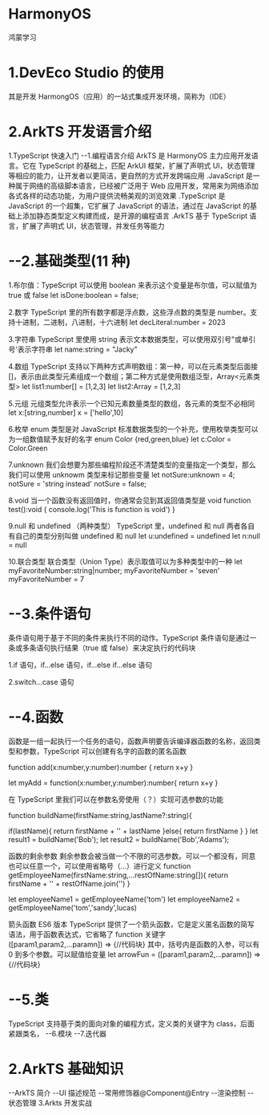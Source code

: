 # HarmonyOS

鸿蒙学习

# 1.DevEco Studio 的使用

其是开发 HarmongOS（应用）的一站式集成开发环境，简称为（IDE）

# 2.ArkTS 开发语言介绍

1.TypeScript 快速入门
--1.编程语言介绍
ArkTS 是 HarmonyOS 主力应用开发语言。它在 TypeScript 的基础上，匹配 ArkUI 框架，扩展了声明式 UI，状态管理等相应的能力，让开发者以更简洁，更自然的方式开发跨端应用
.JavaScript 是一种属于网络的高级脚本语言，已经被广泛用于 Web 应用开发，常用来为网络添加各式各样的动态功能，为用户提供流畅美观的浏览效果
.TypeScript 是 JavaScript 的一个超集，它扩展了 JavaScript 的语法，通过在 JavaScript 的基础上添加静态类型定义构建而成，是开源的编程语言
.ArkTS 基于 TypeScript 语言，扩展了声明式 UI，状态管理，并发任务等能力

# --2.基础类型(11 种)

1.布尔值：TypeScript 可以使用 boolean 来表示这个变量是布尔值，可以赋值为 true 或 false
let isDone:boolean = false;

2.数字
TypeScript 里的所有数字都是浮点数，这些浮点数的类型是 number。支持十进制，二进制，八进制，十六进制
let decLiteral:number = 2023

3.字符串
TypeScript 里使用 string 表示文本数据类型，可以使用双引号"或单引号'表示字符串
let name:string = "Jacky"

4.数组
TypeScript 支持以下两种方式声明数组：第一种，可以在元素类型后面接[]，表示由此类型元素组成一个数组；第二种方式是使用数组泛型，Array<元素类型>
let list1:number[] = [1,2,3]
let list2:Array<number> = [1,2,3]

5.元组
元组类型允许表示一个已知元素数量类型的数组，各元素的类型不必相同
let x:[string,number]
x = ['hello',10]

6.枚举
enum 类型是对 JavaScript 标准数据类型的一个补充，使用枚举类型可以为一组数值赋予友好的名字
enum Color {red,green,blue}
let c:Color = Color.Green

7.unknown
我们会想要为那些编程阶段还不清楚类型的变量指定一个类型，那么我们可以使用 unknowm 类型来标记那些变量
let notSure:unknown = 4;
notSure = 'string instead'
notSure = false;

8.void
当一个函数没有返回值时，你通常会见到其返回值类型是 void
function test():void {
console.log('This is function is void')
}

9.null 和 undefined （两种类型）
TypeScript 里，undefined 和 null 两者各自有自己的类型分别叫做 undefined 和 null
let u:undefined = undefined
let n:null = null

10.联合类型
联合类型（Union Type）表示取值可以为多种类型中的一种
let myFavoriteNumber:string|number;
myFavoriteNumber = 'seven'
myFavoriteNumber = 7

# --3.条件语句

条件语句用于基于不同的条件来执行不同的动作。TypeScript 条件语句是通过一条或多条语句执行结果（true 或 false）来决定执行的代码块

1.if 语句，if...else 语句，if...else if...else 语句

2.switch...case 语句

# --4.函数

函数是一组一起执行一个任务的语句，函数声明要告诉编译器函数的名称，返回类型和参数，TypeScript 可以创建有名字的函数的匿名函数

<!-- 有名函数，变量为number -->

function add(x:number,y:number):number {
return x+y
}

<!-- 匿名函数 -->

let myAdd = function(x:number,y:number):number{
return x+y
}

在 TypeScript 里我们可以在参数名旁使用（？）实现可选参数的功能

function buildName(firstName:string,lastName?:string){

  <!-- 这一步判断是必须的 -->

if(lastName){
return firstName + '' + lastName
}else{
return firstName
}
}
let result1 = buildName('Bob');
let result2 = buildName('Bob','Adams');

函数的剩余参数
剩余参数会被当做一个不限的可选参数。可以一个都没有，同意也可以任意一个，可以使用省略号（...）进行定义
function getEmployeeName(firstName:string,...restOfName:string[]){
return firstName + '' + restOfName.join('')
}

let employeeName1 = getEmployeeName('tom')
let employeeName2 = getEmployeeName('tom','sandy',lucas)

箭头函数
ES6 版本 TypeScript 提供了一个箭头函数，它是定义匿名函数的简写语法，用于函数表达式，它省略了 function 关键字
([param1,param2,...paramn]) => {//代码块}
其中，括号内是函数的入参，可以有 0 到多个参数。可以赋值给变量
let arrowFun = ([param1,param2,...paramn]) => {//代码块}

# --5.类

TypeScript 支持基于类的面向对象的编程方式，定义类的关键字为 class，后面紧跟类名，
--6.模块
--7.迭代器

# 2.ArkTS 基础知识

--ArkTS 简介
--UI 描述规范
--常用修饰器@Component@Entry
--渲染控制
--状态管理
3.Arkts 开发实战
